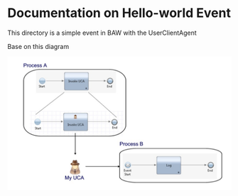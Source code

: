 
# Documentation on Hello-world Event 

This directory is a simple event in BAW with the UserClientAgent

Base on this diagram

![cp4ba-hello-world](../images/userclientagent.PNG)
